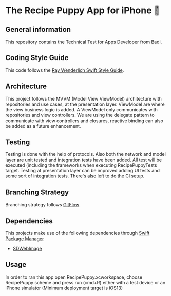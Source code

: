 # The Recipe Puppy App for iPhone  


## General information
This repository contains the Technical Test for Apps Developer from Badi.


## Coding Style Guide

This code follows the [Ray Wenderlich Swift Style Guide](https://github.com/raywenderlich/swift-style-guide).


## Architecture

This project follows the MVVM (Model View ViewModel) architecture with repositories and use cases, at the presentation layer. ViewModel are where the view business logic is added. A ViewModel only communicates with repositories and view controllers. We are using the delegate pattern to communicate with view controllers and closures, reactive binding can also be added as a future enhancement.


## Testing

Testing is done with the help of protocols. Also both the network and model layer are unit tested and integration tests have been added. All test will be executed (including the frameworks when executing RecipePuppyTests target. Testing at presentation layer can be improved adding UI tests and some sort of integration tests. There's also left to do the CI setup.


## Branching Strategy

Branching strategy follows [GitFlow](https://datasift.github.io/gitflow/IntroducingGitFlow.html)


## Dependencies

This projects make use of the following dependencies through [Swift Package Manager](https://github.com/apple/swift-package-manager/tree/master/Documentation)

* [SDWebImage](https://github.com/SDWebImage/SDWebImage)

## Usage

In order to ran this app open RecipePuppy.xcworkspace, choose RecipePuppy scheme and press run (cmd+R) either with a test device or an iPhone simulator (Minimum deployment target is iOS13)
